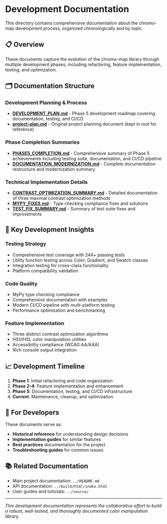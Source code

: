# Development Documentation

This directory contains comprehensive documentation about the chromo-map development process, organized chronologically and by topic.

## 📋 Overview

These documents capture the evolution of the chromo-map library through multiple development phases, including refactoring, feature implementation, testing, and optimization.

## 🗂️ Documentation Structure

### Development Planning & Process
- **[DEVELOPMENT_PLAN.md](./DEVELOPMENT_PLAN.md)** - Phase 5 development roadmap covering documentation, testing, and CI/CD
- **[project-plan.md](../project-plan.md)** - Original project planning document (kept in root for reference)

### Phase Completion Summaries
- **[PHASE5_COMPLETION.md](./PHASE5_COMPLETION.md)** - Comprehensive summary of Phase 5 achievements including testing suite, documentation, and CI/CD pipeline
- **[DOCUMENTATION_MODERNIZATION.md](./DOCUMENTATION_MODERNIZATION.md)** - Complete documentation restructure and modernization summary

### Technical Implementation Details
- **[CONTRAST_OPTIMIZATION_SUMMARY.md](./CONTRAST_OPTIMIZATION_SUMMARY.md)** - Detailed documentation of three maximal contrast optimization methods
- **[MYPY_FIXES.md](./MYPY_FIXES.md)** - Type checking compliance fixes and solutions
- **[TEST_FIX_SUMMARY.md](./TEST_FIX_SUMMARY.md)** - Summary of test suite fixes and improvements

## 🎯 Key Development Insights

### Testing Strategy
- Comprehensive test coverage with 244+ passing tests
- Utility function testing across Color, Gradient, and Swatch classes
- Integration testing for cross-class functionality
- Platform compatibility validation

### Code Quality
- MyPy type checking compliance
- Comprehensive documentation with examples
- Modern CI/CD pipeline with multi-platform testing
- Performance optimization and benchmarking

### Feature Implementation
- Three distinct contrast optimization algorithms
- HSV/HSL color manipulation utilities
- Accessibility compliance (WCAG AA/AAA)
- Rich console output integration

## 📈 Development Timeline

1. **Phase 1**: Initial refactoring and code organization
2. **Phase 2-4**: Feature implementation and enhancement
3. **Phase 5**: Documentation, testing, and CI/CD infrastructure
4. **Current**: Maintenance, cleanup, and optimization

## 🔧 For Developers

These documents serve as:
- **Historical reference** for understanding design decisions
- **Implementation guides** for similar features
- **Best practices** documentation for the project
- **Troubleshooting guides** for common issues

## 📚 Related Documentation

- Main project documentation: `../README.md`
- API documentation: `../build/html/index.html`
- User guides and tutorials: `../source/`

---

*This development documentation represents the collaborative effort to build a robust, well-tested, and thoroughly documented color manipulation library.*
